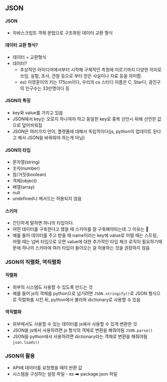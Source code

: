 ## JSON

#### JSON

- 자바스크립트 객체 문법으로 구조화된 데이터 교환 형식

#### 데이터 교환 형식?

- 데이터 + 교환형식
- 데이터?
  - 추상적인 아이디어에서부터 시작해 구체적인 측정에 이르기까지 다양한 의미로 쓰임. 실험, 조사, 관찰 등으로 부터 얻은 사실이나 자료 등을 의미함.
  - ex) 이영훈이의 키는 175cm이다, 우리의 cs 스터디 이름은 C, Star다, 광진구의 인구수는 33만명이다 등

#### JSON의 특징

- key와 value를 가지고 있음
- JSON에서 key는 오로지 하나여야 하고 동일한 key로 중복 선언시 뒤에 선언한 값으로 덮어씌워짐
- JSON은 여러가지 언어, 플랫폼에 대해서 독립적이다(js, python이 업데이트 된다고 해서 JSON을 바꿔줘야 하는게 아님)

#### JSON의 타입

- 문자열(string)
- 숫자(number)
- 참/거짓(boolean)
- 객체(object)
- 배열(array)
- null
- undefined나 메서드는 허용되지 않음

#### 스키마

- 간단하게 말하면 하나의 타입이다.
- 어떤 데이터를 구축한다고 했을 때 스키마를 잘 구축해야되는데 그 이유는 🔽
- 예를 들어 데이터를 주고 받을 때 name이라는 key에 value로 어떨 때는 스트링, 어떨 때는 넘버 타입으로 오면 value에 대한 추가적인 타입 체크 로직이 필요하기때문에 하나의 스키마에 여러 타입이 들어오는 걸 허용하는 것을 권장하지 않음

### JSON의 직렬화, 역직렬화

#### 직렬화

- 외부의 시스템도 사용할 수 있도록 만드는 것
- 예를 들어 js의 객체를 python으로 넘기려면 `JSON.stringify()`로 JSON 형식으로 직렬화를 시킨 뒤, python에서 불러와 dictionary로 사용할 수 있음

#### 역직렬화

- 외부에서도 사용할 수 있는 데이터를 js에서 사용할 수 있게 변환한 것
- JSON을 js에서 사용하려면 js 형식의 객체로 변환을 해줘야됨 `JSON.parse()`
- JSON을 python에서 사용하려면 dictionary라는 객체로 변환을 해줘야됨 `json.loads()`

### JSON의 활용

- API에 데이터를 요청했을 때의 반환 값
- 시스템을 구성하는 설정 파일 - ex ➡️ package.json 파일
